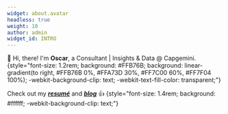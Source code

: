 ```yaml
---
widget: about.avatar
headless: true
weight: 10
author: admin
widget_id: INTRO
---
```


👋 Hi, there! I'm **Oscar**, a Consultant | Insights & Data @ Capgemini.
{style="font-size: 1.2rem; background: #FFB76B; background: linear-gradient(to right, #FFB76B 0%, #FFA73D 30%, #FF7C00 60%, #FF7F04 100%); -webkit-background-clip: text; -webkit-text-fill-color: transparent;"}

Check out my [***resumé***](/about/) and [***blog***](/post/) 👍
{style="font-size: 1.4rem; background: #ffffff; -webkit-background-clip: text;"}
